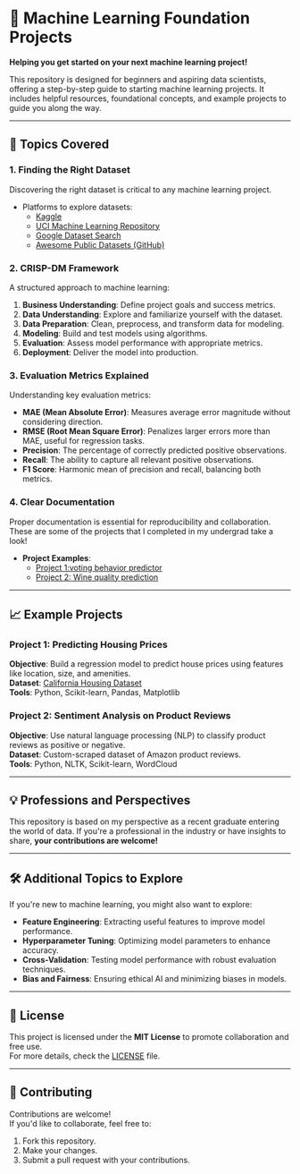 # 🚀 Machine Learning Foundation Projects  

**Helping you get started on your next machine learning project!**  

This repository is designed for beginners and aspiring data scientists, offering a step-by-step guide to starting machine learning projects. It includes helpful resources, foundational concepts, and example projects to guide you along the way.  

---

## 📂 Topics Covered  

### 1. **Finding the Right Dataset**  
Discovering the right dataset is critical to any machine learning project.  
- Platforms to explore datasets:  
  - [Kaggle](https://www.kaggle.com/)  
  - [UCI Machine Learning Repository](https://archive.ics.uci.edu/ml/index.php)  
  - [Google Dataset Search](https://datasetsearch.research.google.com/)  
  - [Awesome Public Datasets (GitHub)](https://github.com/awesomedata/awesome-public-datasets)  

### 2. **CRISP-DM Framework**  
A structured approach to machine learning:  
1. **Business Understanding**: Define project goals and success metrics.  
2. **Data Understanding**: Explore and familiarize yourself with the dataset.  
3. **Data Preparation**: Clean, preprocess, and transform data for modeling.  
4. **Modeling**: Build and test models using algorithms.  
5. **Evaluation**: Assess model performance with appropriate metrics.  
6. **Deployment**: Deliver the model into production.  

### 3. **Evaluation Metrics Explained**  
Understanding key evaluation metrics:  
- **MAE (Mean Absolute Error)**: Measures average error magnitude without considering direction.  
- **RMSE (Root Mean Square Error)**: Penalizes larger errors more than MAE, useful for regression tasks.  
- **Precision**: The percentage of correctly predicted positive observations.  
- **Recall**: The ability to capture all relevant positive observations.  
- **F1 Score**: Harmonic mean of precision and recall, balancing both metrics.  

### 4. **Clear Documentation**  
Proper documentation is essential for reproducibility and collaboration. These are some of the projects that I completed in my undergrad take a look! 
- **Project Examples**:  
  - [Project 1:voting behavior predictor](#[project-1-predicting-housing-prices](https://colab.research.google.com/drive/1gJJJ3ywcjCHdWgMrJwR3Qc8Iz_rW2jWV?usp=sharing))  
  - [Project 2: Wine quality prediction](#[project-2-sentiment-analysis-on-product-reviews](https://colab.research.google.com/drive/1leSZP60Q6W1mzMNxOGPKRkKLgmISSsIm?usp=sharing))  

---

## 📈 Example Projects  

### Project 1: Predicting Housing Prices  
**Objective**: Build a regression model to predict house prices using features like location, size, and amenities.  
**Dataset**: [California Housing Dataset](https://scikit-learn.org/stable/datasets/real_world.html#california-housing-dataset)  
**Tools**: Python, Scikit-learn, Pandas, Matplotlib  

### Project 2: Sentiment Analysis on Product Reviews  
**Objective**: Use natural language processing (NLP) to classify product reviews as positive or negative.  
**Dataset**: Custom-scraped dataset of Amazon product reviews.  
**Tools**: Python, NLTK, Scikit-learn, WordCloud  

---

## 💡 Professions and Perspectives  

This repository is based on my perspective as a recent graduate entering the world of data. If you're a professional in the industry or have insights to share, **your contributions are welcome!**  

---

## 🛠️ Additional Topics to Explore  

If you're new to machine learning, you might also want to explore:  
- **Feature Engineering**: Extracting useful features to improve model performance.  
- **Hyperparameter Tuning**: Optimizing model parameters to enhance accuracy.  
- **Cross-Validation**: Testing model performance with robust evaluation techniques.  
- **Bias and Fairness**: Ensuring ethical AI and minimizing biases in models.  

---

## 📝 License  

This project is licensed under the **MIT License** to promote collaboration and free use.  
For more details, check the [LICENSE](LICENSE) file.  

---

## 🤝 Contributing  

Contributions are welcome!  
If you'd like to collaborate, feel free to:  
1. Fork this repository.  
2. Make your changes.  
3. Submit a pull request with your contributions.  
